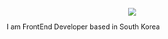 <p align="center">
  <img src="file:///C:/Users/82105/Downloads/github-header-image.png?text=Hey Everyone!🕹️&animation=fadeIn&type=waving&color=gradient&height=100"/>
</p>

I am FrontEnd Developer based in South Korea

